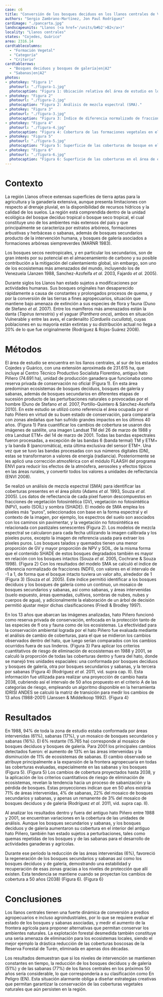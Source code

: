 ```yaml
---
case: c6
title: "Conversión de los bosques deciduos en los llanos centrales de Venezuela"
authors: "Sergio Zambrano-Martínez, Jon Paul Rodríguez"
cardimage: "./pancarta.jpg"
landscapeunits: "Llanos (<a href='/units/b#b2'>B2</a>)"
locality: "Llanos centrales"
states: "Cojedes, Guárico"
area: 2316.14
cardtablecolumns:
  - "Formación Vegetal"
  - "Categoría"
  - "Criterio"
cardtablerows:
  - "Bosques deciduos y bosques de galería|en|A2"
  - "Sabanas|en|A2"
photos:
- photokey: "Figura 1"
  photourl: "./figura-1.jpg"
  photocaption: "Figura 1: Ubicación relativa del área de estudio en los llanos centrales, estados Cojedes y Guárico (rojo). El límite amarillo identifica al antiguo hato Piñero."
- photokey: "Figura 2"
  photourl: "./figura-2.jpg"
  photocaption: "Figura 2: Análisis de mezcla espectral (SMA)."
- photokey: "Figura 3"
  photourl: "./figura-3.jpg"
  photocaption: "Figura 3: Índice de diferencia normalizado de fracciones (NDFI)."
- photokey: "Figura 4"
  photourl: "./figura-4.jpg"
  photocaption: "Figura 4: Cobertura de las formaciones vegetales en el área de estudio."
- photokey: "Figura 5"
  photourl: "./figura-5.jpg"
  photocaption: "Figura 5: Superficie de las coberturas de bosque en el área de estudio."
- photokey: "Figura 6"
  photourl: "./figura-6.jpg"
  photocaption: "Figura 6: Superficie de las coberturas en el área de estudio."
---
```

# Contexto

La región Llanos ofrece extensas superficies de tierra aptas para la agricultura y la ganadería extensiva, aunque presenta limitaciones con respecto al drenaje pluvial, en la disponibilidad de recursos hídricos y la calidad de los suelos. La región está comprendida dentro de la unidad ecológica del bosque deciduo tropical o bosque seco tropical, el cual constituye uno de los ambientes más extensos del país y que principalmente se caracteriza por estratos arbóreos, formaciones arbustivas y herbáceas o sabanas, además de bosques secundarios producto de la intervención humana, y bosques de galería asociados a formaciones arbóreas siempreverdes (MARNR 1983).

Los bosques secos neotropicales, y en particular los secundarios, son de gran interés por su potencial en el almacenamiento de carbono y su posible contribución a la mitigación del calentamiento global, sin embargo, son uno de los ecosistemas más amenazados del mundo, incluyendo los de Venezuela (Janzen 1988, Sanchez-Azofeifa *et al.* 2003, Fajardo *et al.* 2005).

Durante siglos los Llanos han estado sujetos a modificaciones por actividades humanas. Sus bosques originales han desaparecido rápidamente a causa de constantes y prolongados procesos de quema, y por la conversión de las tierras a fines agropecuarios, situación que mantiene bajo amenaza de extinción a sus especies de flora y fauna (Duno de Stefano *et al.* 2007). Entre los mamíferos más amenazados están la danta (*Tapirus terrestris*) y el yaguar (*Panthera onca*), ambos en situación Vulnerable y entre las aves, el cardenalito (*Carduelis cucullata*), cuyas poblaciones en su mayoría están extintas y su distribución actual no llega a 20% de lo que fue originalmente (Rodríguez & Rojas-Suárez 2008).

# Métodos

El área de estudio se encuentra en los llanos centrales, al sur de los estados Cojedes y Guárico, con una extensión aproximada de 231.615 ha, que incluye al Centro Técnico Productivo Socialista Florentino, antiguo hato Piñero (74.691 ha), unidad de producción ganadera que funcionaba como reserva privada de conservación no oficial (Figura 1). En esta área predominan ecosistemas de bosques deciduos, bosques de galería y sabanas, además de bosques secundarios en diferentes etapas de sucesión producto de las perturbaciones naturales o provocadas por el hombre (Duno de Stefano *et al.* 2007, Portillo-Quintero & Sánchez-Asofeifa 2010). En este estudio se utilizó como referencia el área ocupada por el hato Piñero en virtud de su buen estado de conservación, para compararla con zonas aledañas que han sufrido grandes impactos en los últimos 40 años.
{Figura 1}
Para cuantificar los cambios de cobertura se usaron dos imágenes de satélite, una imagen Landsat TM del 26 de marzo de 1988 y otra Landsat ETM+ del 14 de marzo de 2001. Todas las bandas espectrales fueron procesadas, a excepción de las bandas 6 (banda termal) TM y ETM+ y la banda 8 (pancromática), esta última exclusiva del sensor ETM+. Una vez que se tuvo las bandas procesadas con sus números digitales (DN), estas se transformaron a valores de energía (radiancia). Posteriormente se les aplicó una corrección atmosférica con el módulo FLAASH del programa ENVI para reducir los efectos de la atmósfera, aerosoles y efectos típicos en las áreas rurales, y convertir todos los valores a unidades de reflectancia (ENVI 2008).

Se realizó un análisis de mezcla espectral (SMA) para identificar las coberturas presentes en el área piloto (Adams *et al.* 1993, Souza *et al.* 2005). Los datos de reflectancia de cada píxel fueron descompuestos en fracciones de vegetación fotosintética (GV), vegetación no fotosintética (NPV), suelo (SOIL) y sombra (SHADE). El modelo de SMA emplea los píxeles más “puros”, seleccionados con base en la forma espectral y el contexto de la imagen, por ejemplo, los espectros del suelo son asociados con los caminos sin pavimentar, y la vegetación no fotosintética es relacionada con pastizales senescentes (Figura 2). Los modelos de mezcla espectral se calcularon para cada fecha utilizando la imagen calibrada y los píxeles puros, excepto la imagen de referencia usada para extraer los píxeles puros. Los bosques talados y quemados tienen una menor proporción de GV y mayor proporción de NPV y SOIL, de la misma forma que el contenido SHADE de estos bosques degradados también es mayor en relación con los bosques intactos (Souza *et al.* 2005, Cochrane & Souza 1998).
{Figura 2}
Con los resultados del modelo SMA se calculó el índice de diferencia normalizado de fracciones (NDFI), con valores en el intervalo de -1 a 1, de forma que el bosque intacto tuviera un valor alto, alrededor de 1 (Figura 3) (Souza *et al.* 2005). Este índice permitió identificar a los bosques deciduos y los bosques de galería como un continuo, un mosaico de bosques secundarios y sabanas, así como sabanas, y áreas intervenidas (suelo expuesto, áreas quemadas, cultivos, sombras de nubes, nubes y cuerpos de agua), y adicionalmente la elaboración de un árbol de decisión permitió ajustar mejor dichas clasificaciones (Friedl & Brodley 1997).

En los 13 años que abarcan las imágenes analizadas, hato Piñero funcionó como reserva privada de conservación, enfocada en la protección tanto de las especies de fl ora y fauna como de los ecosistemas. La efectividad para la conservación ambiental lograda por el hato Piñero fue evaluada mediante el análisis de cambio de coberturas, para el que se midieron los cambios observados dentro del hato, que luego serían comparados con los cambios ocurridos fuera de sus linderos.
{Figura 3}
Para aplicar los criterios cuantitativos de riesgo de eliminación de ecosistemas en 1988 y 2001, se calculó la proporción de todas las coberturas dentro y fuera del hato, donde se manejó tres unidades espaciales: una conformada por bosques deciduos y bosques de galería, otra por bosques secundarios y sabanas, y la tercera por sabanas (Figura 4) (Rodríguez *et al.* 2011, vid. supra cap. II). Esta información fue utilizada para realizar una proyección de cambio hasta 2038, cubriendo así el intervalo de 50 años propuesto en el criterio A de las categorías de riesgo, empleando un algoritmo disponible en la herramienta IDRISI ANDES se calculó la matriz de transición para medir los cambios de 13 años (1988-2001) (Janssen & Middelkoop 1992).
{Figura 4}

# Resultados

En 1988, 94% de toda la zona de estudio estaba conformada por áreas intervenidas (61%), sabanas (17%), y un mosaico de bosques secundarios y sabanas (16%). El 6% restante (15.765 ha) corresponde al mosaico de bosques deciduos y bosques de galería. Para 2001 los principales cambios detectados fueron: el aumento de 13% en las áreas intervenidas y la disminución de 11% de ecosistemas de sabanas. El cambio observado se atribuye principalmente a la expansión de la frontera agropecuaria en todas las coberturas evaluadas, especialmente en las sabanas y los bosques (Figura 5).
{Figura 5}
Los cambios de cobertura proyectados hasta 2038, y la aplicación de los criterios cuantitativos de riesgo de eliminación de ecosistemas, revelan la tendencia hacia un proceso de sabanización y la pérdida de bosques. Estas proyecciones indican que en 50 años existiría 71% de áreas intervenidas, 4% de sabanas, 22% del mosaico de bosques secundarios y sabanas, y apenas un remanente de 3% del mosaico de bosques deciduos y de galería (Rodríguez *et al.* 2011, vid. supra cap. II).

Al analizar los resultados dentro y fuera del antiguo hato Piñero entre 1988 y 2001, se encuentran variaciones en la cobertura de las unidades de análisis. Aunque los bosques secundarios y sabanas, y los bosques deciduos y de galería aumentaron su cobertura en el interior del antiguo hato Piñero, también han estado sujetos a perturbaciones, tales como quemas repetidas de los bosques y de las sabanas para el desarrollo de actividades ganaderas y agrícolas.

Durante ese período la reducción de las áreas intervenidas (6%), favoreció la regeneración de los bosques secundarios y sabanas así como los bosques deciduos y de galería, demostrando una estabilidad y recuperación de esas zonas gracias a los niveles de protección que allí existen. Esta tendencia se mantiene cuando se proyectan los cambios de cobertura a 50 años (2038) (Figura 6).
{Figura 6}

# Conclusiones

Los llanos centrales tienen una fuerte dinámica de conversión a predios agropecuarios e incluso agroindustriales, por lo que se requiere evaluar el estado de los bosques y sabanas asociadas, y medir el aumento de la frontera agrícola para proponer alternativas que permitan conservar los ambientes naturales. La explotación forestal desmedida también constituye una seria amenaza de eliminación para los ecosistemas locales, siendo el mejor ejemplo la drástica reducción de las coberturas boscosas de la Reserva Forestal de Turén, eliminada en apenas dos décadas.

Los resultados demuestran que si los niveles de intervención se mantienen constantes en tiempo, la reducción de los bosques deciduos y de galería (51%) y de las sabanas (77%) de los llanos centrales en los próximos 50 años sería considerable, lo que correspondería a su clasificación como En Peligro (EN). Esta situación alarmante obliga a diseñar estrategias creativas que permitan garantizar la conservación de las coberturas vegetales naturales que aún persisten en la región.
